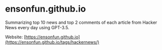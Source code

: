 # ensonfun.github.io

Summarizing top 10 news and top 2 comments of each article from Hacker News every day using GPT-3.5.

Website: [https://ensonfun.github.io](https://ensonfun.github.io/tags/hackernews/)
